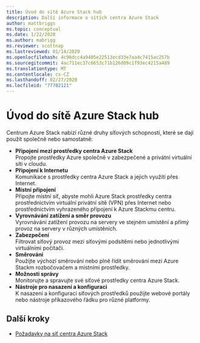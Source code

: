 ```yaml
---
title: Úvod do sítě Azure Stack hub
description: Další informace o sítích centra Azure Stack
author: mattbriggs
ms.topic: conceptual
ms.date: 1/22/2020
ms.author: mabrigg
ms.reviewer: scottnap
ms.lastreviewed: 01/14/2020
ms.openlocfilehash: 4c96dcc4a9405e22513ecd33e7aa4c7415ac257b
ms.sourcegitcommit: 4ac711ec37c6653c71b126d09c1f93ec4215a489
ms.translationtype: MT
ms.contentlocale: cs-CZ
ms.lasthandoff: 02/27/2020
ms.locfileid: "77702121"
---
```

# <a name="introduction-to-azure-stack-hub-networking"></a>Úvod do sítě Azure Stack hub

Centrum Azure Stack nabízí různé druhy síťových schopností, které se dají použít společně nebo samostatně:

- **Připojení mezi prostředky centra Azure Stack**  
    Propojte prostředky Azure společně v zabezpečené a privátní virtuální síti v cloudu.
- **Připojení k Internetu**  
    Komunikace s prostředky centra Azure Stack a jejich využití přes Internet.
- **Místní připojení**  
    Připojte místní síť, abyste mohli Azure Stack prostředky centra prostřednictvím virtuální privátní sítě (VPN) přes Internet nebo prostřednictvím vyhrazeného připojení k Azure Stackmu centru.
- **Vyrovnávání zatížení a směr provozu**  
    Vyrovnávání zatížení provozu na servery ve stejném umístění a přímý provoz na servery v různých umístěních.
- **Zabezpečení**  
    Filtrovat síťový provoz mezi síťovými podsítěmi nebo jednotlivými virtuálními počítači.
- **Směrování**  
    Použijte výchozí směrování nebo plně řídit směrování mezi Azure Stackm rozbočovačem a místními prostředky.
- **Možnosti správy**  
    Monitorujte a spravujte své síťové prostředky centra Azure Stack.
- **Nástroje pro nasazení a konfiguraci**  
    K nasazení a konfiguraci síťových prostředků použijte webové portály nebo nástroje příkazového řádku pro různé platformy.


## <a name="next-steps"></a>Další kroky

* [Požadavky na síť centra Azure Stack](azure-stack-network-differences.md)